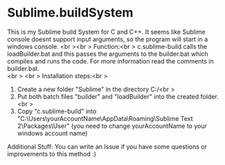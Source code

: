 Sublime.buildSystem
===================
This is my Sublime build System for C and C++. It seems like Sublime console doesnt support input arguments, so the program will start in a windows console.
<br \><br \>
Function:<br \>
c.sublime-build calls the loadBuilder.bat and this passes the arguments to the builder.bat which compiles and runs the code. 
For more information read the comments in builder.bat.  
<br \>
<br \>
Installation steps:<br \>
1. Create a new folder "Sublime" in the directory C:/<br \>
2. Put both batch files "builder" and "loadBuilder" into the created folder.<br \>
3. Copy "c.sublime-build" into "C:\Users\yourAccountName\AppData\Roaming\Sublime Text 2\Packages\User" (you need to change yourAccountName to your windows account name)


Additional Stuff:
You can write an Issue if you have some questions or improvements to this method :)
